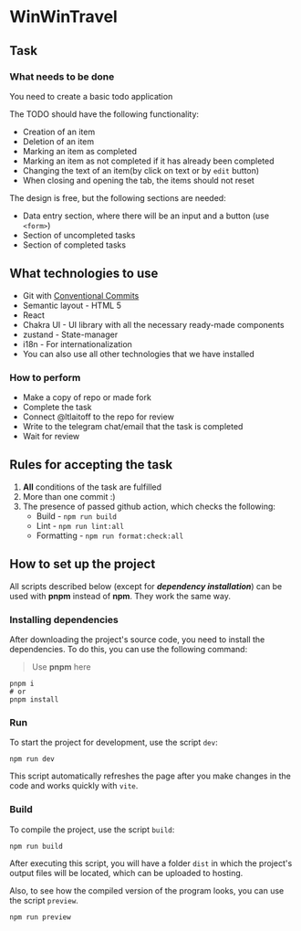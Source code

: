 # WinWinTravel

## Task

### What needs to be done

You need to create a basic todo application

The TODO should have the following functionality:

- Creation of an item
- Deletion of an item
- Marking an item as completed
- Marking an item as not completed if it has already been completed
- Changing the text of an item(by click on text or by `edit` button)
- When closing and opening the tab, the items should not reset

The design is free, but the following sections are needed:

- Data entry section, where there will be an input and a button (use `<form>`)
- Section of uncompleted tasks
- Section of completed tasks

## What technologies to use

- Git with [Conventional Commits](https://www.conventionalcommits.org/en/v1.0.0/)
- Semantic layout - HTML 5
- React
- Chakra UI - UI library with all the necessary ready-made components
- zustand - State-manager
- i18n - For internationalization
- You can also use all other technologies that we have installed

### How to perform

- Make a copy of repo or made fork
- Complete the task
- Connect @ltlaitoff to the repo for review
- Write to the telegram chat/email that the task is completed
- Wait for review

## Rules for accepting the task

1. **All** conditions of the task are fulfilled
2. More than one commit :)
3. The presence of passed github action, which checks the following:
   - Build - `npm run build`
   - Lint - `npm run lint:all`
   - Formatting - `npm run format:check:all`

## How to set up the project

All scripts described below (except for _**dependency installation**_) can be
used with **pnpm** instead of **npm**. They work the same way.

### Installing dependencies

After downloading the project's source code, you need to install the dependencies.
To do this, you can use the following command:

> Use **pnpm** here

```shell
pnpm i
# or
pnpm install
```

### Run

To start the project for development, use the script `dev`:

```shell
npm run dev
```

This script automatically refreshes the page after you make changes in the
code and works quickly with `vite`.

### Build

To compile the project, use the script `build`:

```shell
npm run build
```

After executing this script, you will have a folder `dist` in which the
project's output files will be located, which can be uploaded to hosting.

Also, to see how the compiled version of the program looks, you can use the
script `preview`.

```shell
npm run preview
```

